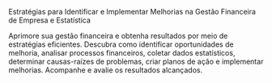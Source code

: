 Estratégias para Identificar e Implementar Melhorias na Gestão Financeira de Empresa e Estatística

Aprimore sua gestão financeira e obtenha resultados por meio de estratégias eficientes. Descubra como identificar oportunidades de melhoria, analisar processos financeiros, coletar dados estatísticos, determinar causas-raízes de problemas, criar planos de ação e implementar melhorias. Acompanhe e avalie os resultados alcançados.​


